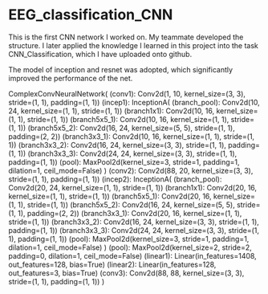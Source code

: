 # EEG_classification_CNN
This is the first CNN network I worked on. My teammate developed the structure. I later applied the knowledge I learned in this project into the task CNN_Classification, which I have uploaded onto github.

The model of inception and resnet was adopted, which significantly improved the performance of the net.

ComplexConvNeuralNetwork(
  (conv1): Conv2d(1, 10, kernel_size=(3, 3), stride=(1, 1), padding=(1, 1))
  (incep1): InceptionA(
    (branch_pool): Conv2d(10, 24, kernel_size=(1, 1), stride=(1, 1))
    (branch1x1): Conv2d(10, 16, kernel_size=(1, 1), stride=(1, 1))
    (branch5x5_1): Conv2d(10, 16, kernel_size=(1, 1), stride=(1, 1))
    (branch5x5_2): Conv2d(16, 24, kernel_size=(5, 5), stride=(1, 1), padding=(2, 2))
    (branch3x3_1): Conv2d(10, 16, kernel_size=(1, 1), stride=(1, 1))
    (branch3x3_2): Conv2d(16, 24, kernel_size=(3, 3), stride=(1, 1), padding=(1, 1))
    (branch3x3_3): Conv2d(24, 24, kernel_size=(3, 3), stride=(1, 1), padding=(1, 1))
    (pool): MaxPool2d(kernel_size=3, stride=1, padding=1, dilation=1, ceil_mode=False)
  )
  (conv2): Conv2d(88, 20, kernel_size=(3, 3), stride=(1, 1), padding=(1, 1))
  (incep2): InceptionA(
    (branch_pool): Conv2d(20, 24, kernel_size=(1, 1), stride=(1, 1))
    (branch1x1): Conv2d(20, 16, kernel_size=(1, 1), stride=(1, 1))
    (branch5x5_1): Conv2d(20, 16, kernel_size=(1, 1), stride=(1, 1))
    (branch5x5_2): Conv2d(16, 24, kernel_size=(5, 5), stride=(1, 1), padding=(2, 2))
    (branch3x3_1): Conv2d(20, 16, kernel_size=(1, 1), stride=(1, 1))
    (branch3x3_2): Conv2d(16, 24, kernel_size=(3, 3), stride=(1, 1), padding=(1, 1))
    (branch3x3_3): Conv2d(24, 24, kernel_size=(3, 3), stride=(1, 1), padding=(1, 1))
    (pool): MaxPool2d(kernel_size=3, stride=1, padding=1, dilation=1, ceil_mode=False)
  )
  (pool): MaxPool2d(kernel_size=2, stride=2, padding=0, dilation=1, ceil_mode=False)
  (linear1): Linear(in_features=1408, out_features=128, bias=True)
  (linear2): Linear(in_features=128, out_features=3, bias=True)
  (conv3): Conv2d(88, 88, kernel_size=(3, 3), stride=(1, 1), padding=(1, 1))
)
